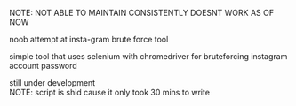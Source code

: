 NOTE: NOT ABLE TO MAINTAIN CONSISTENTLY
DOESNT WORK AS OF NOW

noob attempt at
insta-gram brute force tool

simple tool that uses selenium with chromedriver for bruteforcing instagram account password

still under development 
<br/>
NOTE: script is shid cause it only took 30 mins to write
